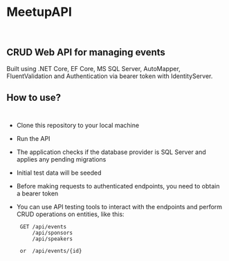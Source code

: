 # MeetupAPI <br><br>

## CRUD Web API for managing events
Built using .NET Core, EF Core, MS SQL Server, AutoMapper, FluentValidation and Authentication via bearer token with IdentityServer.

## How to use? <br><br>

* Clone this repository to your local machine
* Run the API
* The application checks if the database provider is SQL Server and applies any pending migrations
* Initial test data will be seeded
* Before making requests to authenticated endpoints, you need to obtain a bearer token 
* You can use API testing tools to interact with the endpoints and perform CRUD operations on entities, like this:
    
       GET /api/events     
           /api/sponsors     
           /api/speakers     
 
       or  /api/events/{id}
  
